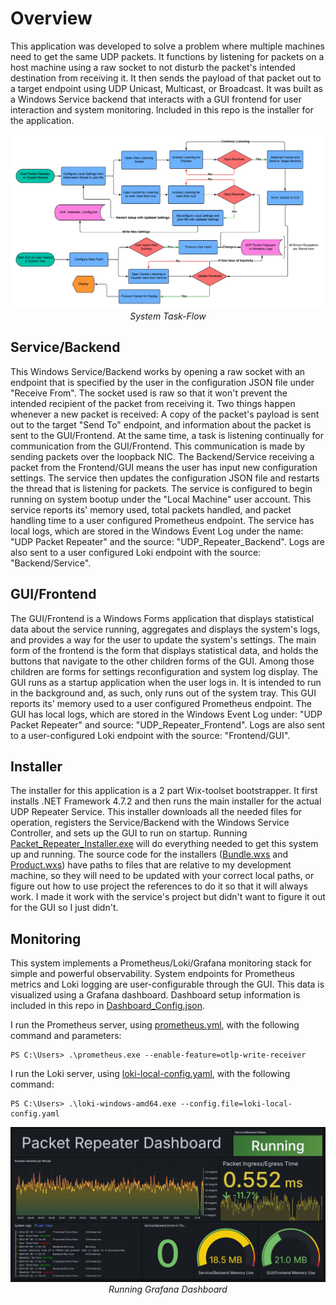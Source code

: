 
# Overview
This application was developed to solve a problem where multiple machines need to get the same UDP packets. It functions by listening for 
packets on a host machine using a raw socket to not disturb the packet's intended destination from receiving it. It then sends the payload of 
that packet out to a target endpoint using UDP Unicast, Multicast, or Broadcast. It was built as a Windows Service backend that interacts 
with a GUI frontend for user interaction and system monitoring. Included in this repo is the installer for the application. 

<p align="center">
  <img src="./Images_For_README/UDP_Packet_Repeater_Flowchart.png" alt="Flowchart">
  <em>System Task-Flow</em>
</p>


## Service/Backend
This Windows Service/Backend works by opening a raw socket with an endpoint that is specified by the user in the configuration JSON file under "Receive From". The 
socket used is raw so that it won't prevent the intended recipient of the packet from receiving it. Two things happen whenever a new packet is received: A copy of 
the packet's payload is sent out to the target "Send To" endpoint, and information about the packet is sent to the GUI/Frontend. At the same time, a task is listening 
continually for communication from the GUI/Frontend. This communication is made by sending packets over the loopback NIC. The Backend/Service receiving a packet 
from the Frontend/GUI means the user has input new configuration settings. The service then updates the configuration JSON file and restarts the thread that is listening 
for packets. The service is configured to begin running on system bootup under the "Local Machine" user account. This service reports its' memory used, total packets 
handled, and packet handling time to a user configured Prometheus endpoint. The service has local logs, which are stored in the Windows Event Log under the name:  
"UDP Packet Repeater" and the source: "UDP_Repeater_Backend". Logs are also sent to a user configured Loki endpoint with the source: "Backend/Service".

## GUI/Frontend
The GUI/Frontend is a Windows Forms application that displays statistical data about the service running, aggregates and displays the system's logs, and provides 
a way for the user to update the system's settings. The main form of the frontend is the form that displays statistical data, and holds the buttons that navigate 
to the other children forms of the GUI. Among those children are forms for settings reconfiguration and system log display. The GUI runs as a startup 
application when the user logs in. It is intended to run in the background and, as such, only runs out of the system tray. This GUI reports its' memory used to a 
user configured Prometheus endpoint. The GUI has local logs, which are stored in the Windows Event Log under: "UDP Packet Repeater" and source: 
"UDP_Repeater_Frontend". Logs are also sent to a user-configured Loki endpoint with the source: "Frontend/GUI".

## Installer
The installer for this application is a 2 part Wix-toolset bootstrapper. It first installs .NET Framework 4.7.2 and then runs the main installer for the actual UDP 
Repeater Service. This installer downloads all the needed files for operation, registers the Service/Backend with the Windows Service Controller, and sets up 
the GUI to run on startup. Running [Packet_Repeater_Installer.exe](Packet_Repeater_Installer.exe) will do everything needed to get this system up and running. 
The source code for the installers ([Bundle.wxs](Packet_Repeater_Installer/Bundle.wxs) and [Product.wxs](UDP_Packet_Repeater_Installer/Product.wxs))
have paths to files that are relative to my development machine, so they will need to be updated with your correct local paths, or figure out how to use project 
the references to do it so that it will always work. I made it work with the service's project but didn't want to figure it out for the GUI so I just didn't.

## Monitoring
This system implements a Prometheus/Loki/Grafana monitoring stack for simple and powerful observability. System endpoints for Prometheus metrics and 
Loki logging are user-configurable through the GUI. This data is visualized using a Grafana dashboard. Dashboard setup information is included in this repo
in [Dashboard_Config.json](Monitoring/Dashboard_Config.json). 

I run the Prometheus server, using [prometheus.yml](Monitoring/prometheus.yml), with the following command and parameters:
```shell
PS C:\Users> .\prometheus.exe --enable-feature=otlp-write-receiver
```

I run the Loki server, using [loki-local-config.yaml](Monitoring/loki-local-config.yaml), with the following command:
```shell
PS C:\Users> .\loki-windows-amd64.exe --config.file=loki-local-config.yaml
```

<p align="center">
  <img src="./Images_For_README/Dashboard_Screenshot.png" alt="Grafana Dashboard Screenshot">
  <em> Running Grafana Dashboard </em>
</p>

